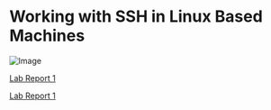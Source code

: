 # Working with SSH in Linux Based Machines

![Image](https://user-images.githubusercontent.com/37556727/162479667-f13c4143-68b1-42fb-98e9-1a57d449b1b1.png)

[Lab Report 1](lab-report-1-week-2.html)

[Lab Report 1](https://tuan2003.github.io/cse15l-lab-reports/lab-report-1-week-2.html)

